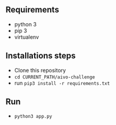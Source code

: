 ## Requirements
- python 3
- pip 3
- virtualenv

## Installations steps

- Clone this repository
- `cd CURRENT_PATH/aivo-challenge`
- run `pip3 install -r requirements.txt`

## Run

- `python3 app.py`
